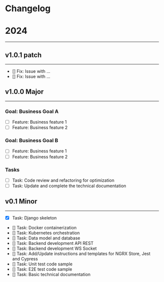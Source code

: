 Changelog
===

# 2024
---

## v1.0.1 patch
---
- [] Fix: Issue with ...
- [] Fix: Issue with ...

## v1.0.0 Major
---
### Goal: Business Goal A
- [ ] Feature: Business feature 1
- [ ] Feature: Business feature 2

### Goal: Business Goal B
- [ ] Feature: Business feature 1
- [ ] Feature: Business feature 2

### Tasks
- [ ] Task: Code review and refactoring for optimization
- [ ] Task: Update and complete the technical documentation

## v0.1 Minor
---
- [X] Task: Django skeleton
- [] Task: Docker containerization
- [] Task: Kubernetes orchestration
- [] Task: Data model and database
- [] Task: Backend development API REST
- [] Task: Backend development WS Socket
- [] Task: Add/Update instructions and templates for NGRX Store, Jest and Cypress
- [] Task: Unit test code sample
- [] Task: E2E test code sample
- [] Task: Basic technical documentation
